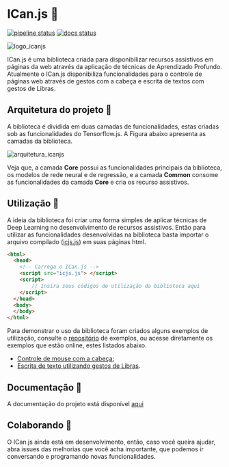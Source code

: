 # ICan.js :tophat:

[![pipeline status](https://gitlab.com/ican.js/ican.js/badges/master/pipeline.svg)](https://gitlab.com/ican.js/ican.js/commits/master)
[![docs status](https://icanjs.netlify.com/docs/badge.svg)](https://icanjs.netlify.com/docs/source.html)

![logo_icanjs](https://icanjs.netlify.com/static/img/pagina_gitlab.png)


ICan.js é uma biblioteca criada para disponibilizar recursos assistivos em páginas da web através da aplicação de técnicas de Aprendizado Profundo. Atualmente o ICan.js disponibiliza funcionalidades para o controle de páginas web através de gestos com a cabeça e escrita de textos com gestos de Libras.

## Arquitetura do projeto :construction_worker:

A biblioteca é dividida em duas camadas de funcionalidades, estas criadas sob as funcionalidades do Tensorflow.js. A Figura abaixo apresenta as camadas da biblioteca.

![arquitetura_icanjs](https://icanjs.netlify.com/static/img/arquitetura_icanjs2.jpeg)

Veja que, a camada **Core** possui as funcionalidades principais da biblioteca, os modelos de rede neural e de regressão, e a camada **Common** consome as funcionalidades da camada **Core** e cria os recurso assistivos.

## Utilização :space_invader:

A ideia da biblioteca foi criar uma forma simples de aplicar técnicas de Deep Learning no desenvolvimento de recursos assistivos. Então para utilizar as funcionalidades desenvolvidas na biblioteca basta importar o arquivo compilado ([icjs.js](https://icanjs.netlify.com/res/icjs.js)) em suas páginas html.

```html
<html>
  <head>
    <!-- Carrega o ICan.js -->
    <script src="icjs.js"> </script>
    <script>
        // Insira seus códigos de utilização da biblioteca aqui
    </script>
  </head>
  <body>
  </body>
</html>
```

Para demonstrar o uso da biblioteca foram criados alguns exemplos de utilização, consulte o [repositório](https://gitlab.com/ican.js/examples) de exemplos, ou acesse diretamente os exemplos que estão online, estes listados abaixo.

* [Controle de mouse com a cabeça](https://icanjs-examples.netlify.com/controle-de-mouse/);
* [Escrita de texto utilizando gestos de Libras](https://icanjs-examples.netlify.com/escrita-de-texto/).

## Documentação :notebook_with_decorative_cover:

A documentação do projeto está disponível [aqui](https://icanjs.netlify.com/docs/)

## Colaborando :balloon:

O ICan.js ainda está em desenvolvimento, então, caso você queira ajudar, abra issues das melhorias que você acha importante, que podemos ir conversando e programando novas funcionalidades.
